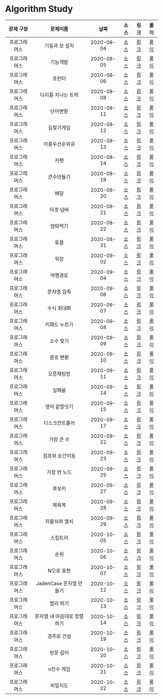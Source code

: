 # Algorithm Study

|  문제 구분   |          문제이름           |    날짜    |                                                                    소스                                                                     |                               링크                               |              풀이               |
| :----------: | :-------------------------: | :--------: | :-----------------------------------------------------------------------------------------------------------------------------------------: | :--------------------------------------------------------------: | :-----------------------------: |
| 프로그래머스 |       기둥과 보 설치        | 2020-08-04 | [소스](https://github.com/Juhyeoklee/Algorithm/blob/master/2020%20KAKAO%20BLIND%20RECRUITMENT/기둥과%20보%20설치.playground/Contents.swift) | [링크](https://programmers.co.kr/learn/courses/30/lessons/60061) | [풀이](./solutions/PG_60061.md) |
| 프로그래머스 |          기능개발           | 2020-08-05 |                                  [소스](../../Programmers/Stack,Queue/기능개발.playground/Contents.swift)                                   | [링크](https://programmers.co.kr/learn/courses/30/lessons/42586) | [풀이](./solutions/PG_42586.md) |
| 프로그래머스 |           프린터            | 2020-08-06 |                                   [소스](../../Programmers/Stack,Queue/프린터.playground/Contents.swift)                                    | [링크](https://programmers.co.kr/learn/courses/30/lessons/42587) | [풀이](./solutions/PG_42587.md) |
| 프로그래머스 |     다리를 지나는 트럭      | 2020-08-08 |                              [소스](../../Programmers/Stack,Queue/다리를지나는트럭.playground/Contents.swift)                               | [링크](https://programmers.co.kr/learn/courses/30/lessons/42583) | [풀이](./solutions/PG_42583.md) |
| 프로그래머스 |          단어변환           | 2020-08-11 |                                    [소스](../../Programmers/DFS:BFS/단어변환.playground/Contents.swift)                                     | [링크](https://programmers.co.kr/learn/courses/30/lessons/43163) | [풀이](./solutions/PG_43163.md) |
| 프로그래머스 |         길찾기게임          | 2020-08-12 |                               [소스](../../2019-KAKAO-BLIND-RECRUITMENT/길찾기게임.playground/Contents.swift)                               | [링크](https://programmers.co.kr/learn/courses/30/lessons/42892) | [풀이](./solutions/PG_42892.md) |
| 프로그래머스 |       이중우선순위큐        | 2020-08-13 |                                   [소스](../../Programmers/Heap/이중우선순위큐.playground/Contents.swift)                                   | [링크](https://programmers.co.kr/learn/courses/30/lessons/42628) | [풀이](./solutions/PG_42628.md) |
| 프로그래머스 |            카펫             | 2020-08-14 |                                    [소스](../../Programmers/Brute-Force/카펫.playground/Contents.swift)                                     | [링크](https://programmers.co.kr/learn/courses/30/lessons/42842) | [풀이](./solutions/PG_42842.md) |
| 프로그래머스 |         큰수만들기          | 2020-08-19 |                                    [소스](../../Programmers/Greedy/큰수만들기.playground/Contents.swift)                                    | [링크](https://programmers.co.kr/learn/courses/30/lessons/42883) | [풀이](./solutions/PG_42883.md) |
| 프로그래머스 |            배달             | 2020-08-20 |                                 [소스](<../../Summer-Winter-Coding(~2018)/배달.playground/Contents.swift>)                                  | [링크](https://programmers.co.kr/learn/courses/30/lessons/12978) | [풀이](./solutions/PG_12978.md) |
| 프로그래머스 |          타겟 넘버          | 2020-08-21 |                                    [소스](../../Programmers/DFS:BFS/타겟넘버.playground/Contents.swift)                                     | [링크](https://programmers.co.kr/learn/courses/30/lessons/43165) | [풀이](./solutions/PG_43165.md) |
| 프로그래머스 |          땅따먹기           | 2020-08-22 |                                    [소스](../../Programmers/연습문제/땅따먹기.playground/Contents.swift)                                    | [링크](https://programmers.co.kr/learn/courses/30/lessons/12913) | [풀이](./solutions/PG_12913.md) |
| 프로그래머스 |            튜플             | 2020-08-31 |                                 [소스](../../2019-카카오-개발자-겨울-인턴십/튜플.playground/Contents.swift)                                 | [링크](https://programmers.co.kr/learn/courses/30/lessons/64065) | [풀이](./solutions/PG_64065.md) |
| 프로그래머스 |            위장             | 2020-09-02 |                                        [소스](../../Programmers/해시/위장.playground/Contents.swift)                                        | [링크](https://programmers.co.kr/learn/courses/30/lessons/42578) | [풀이](./solutions/PG_42578.md) |
| 프로그래머스 |          여행경로           | 2020-09-04 |                                    [소스](../../Programmers/DFS:BFS/여행경로.playground/Contents.swift)                                     | [링크](https://programmers.co.kr/learn/courses/30/lessons/43164) | [풀이](./solutions/PG_43164.md) |
| 프로그래머스 |         문자열 압축         | 2020-09-06 |                               [소스](../../2020-KAKAO-BLIND-RECRUITMENT/문자열압축.playground/Contents.swift)                               | [링크](https://programmers.co.kr/learn/courses/30/lessons/60057) | [풀이](./solutions/PG_60057.md) |
| 프로그래머스 |         수식 최대화         | 2020-09-07 |                                    [소스](../../2020-카카오-인턴십/수식최대화.playground/Contents.swift)                                    | [링크](https://programmers.co.kr/learn/courses/30/lessons/67257) | [풀이](./solutions/PG_67257.md) |
| 프로그래머스 |        키패드 누르기        | 2020-09-08 |                                   [소스](../../2020-카카오-인턴십/키패드누르기.playground/Contents.swift)                                   | [링크](https://programmers.co.kr/learn/courses/30/lessons/67256) | [풀이](./solutions/PG_67256.md) |
| 프로그래머스 |          소수 찾기          | 2020-09-09 |                                  [소스](../../Programmers/Brute-Force/소수찾기.playground/Contents.swift)                                   | [링크](https://programmers.co.kr/learn/courses/30/lessons/42839) | [풀이](./solutions/PG_42839.md) |
| 프로그래머스 |          괄호 변환          | 2020-09-10 |                                [소스](../../2020-KAKAO-BLIND-RECRUITMENT/괄호변환.playground/Contents.swift)                                | [링크](https://programmers.co.kr/learn/courses/30/lessons/60058) | [풀이](./solutions/PG_60058.md) |
| 프로그래머스 |         오픈채팅방          | 2020-09-11 |                               [소스](../../2019-KAKAO-BLIND-RECRUITMENT/오픈채팅방.playground/Contents.swift)                               | [링크](https://programmers.co.kr/learn/courses/30/lessons/42888) | [풀이](./solutions/PG_42888.md) |
| 프로그래머스 |           실패율            | 2020-09-14 |                                 [소스](../../2019-KAKAO-BLIND-RECRUITMENT/실패율.playground/Contents.swift)                                 | [링크](https://programmers.co.kr/learn/courses/30/lessons/42889) | [풀이](./solutions/PG_42889.md) |
| 프로그래머스 |        영어 끝말잇기        | 2020-09-15 |                             [소스](<../../Summer-Winter-Coding(~2018)/영어끝말잇기.playground/Contents.swift>)                              | [링크](https://programmers.co.kr/learn/courses/30/lessons/12981) | [풀이](./solutions/PG_12981.md) |
| 프로그래머스 |       디스크컨트롤러        | 2020-09-17 |                                   [소스](../../Programmers/Heap/디스크컨트롤러.playground/Contents.swift)                                   | [링크](https://programmers.co.kr/learn/courses/30/lessons/42627) | [풀이](./solutions/PG_42627.md) |
| 프로그래머스 |         가장 큰 수          | 2020-09-22 |                                      [소스](../../Programmers/정렬/가장큰수.playground/Contents.swift)                                      | [링크](https://programmers.co.kr/learn/courses/30/lessons/42746) | [풀이](./solutions/PG_42746.md) |
| 프로그래머스 |       점프와 순간이동       | 2020-09-23 |                            [소스](<../../Summer-Winter-Coding(~2018)/점프와순간이동.playground/Contents.swift>)                             | [링크](https://programmers.co.kr/learn/courses/30/lessons/12980) | [풀이](./solutions/PG_12980.md) |
| 프로그래머스 |        가장 먼 노드         | 2020-09-25 |                                    [소스](../../Programmers/Graph/가장먼노드.playground/Contents.swift)                                     | [링크](https://programmers.co.kr/learn/courses/30/lessons/49189) | [풀이](./solutions/PG_49189.md) |
| 프로그래머스 |           후보키            | 2020-09-27 |                                 [소스](../../2019-KAKAO-BLIND-RECRUITMENT/후보키.playground/Contents.swift)                                 | [링크](https://programmers.co.kr/learn/courses/30/lessons/42890) | [풀이](./solutions/PG_42890.md) |
| 프로그래머스 |           체육복            | 2020-09-28 |                                      [소스](../../Programmers/Greedy/체육복.playground/Contents.swift)                                      | [링크](https://programmers.co.kr/learn/courses/30/lessons/42862) | [풀이](./solutions/PG_42862.md) |
| 프로그래머스 |        자물쇠와 열쇠        | 2020-09-29 |                              [소스](../../2020-KAKAO-BLIND-RECRUITMENT/자물쇠와열쇠.playground/Contents.swift)                              | [링크](https://programmers.co.kr/learn/courses/30/lessons/60059) | [풀이](./solutions/PG_60059.md) |
| 프로그래머스 |          스킬트리           | 2020-10-05 |                               [소스](<../../Summer-Winter-Coding(~2018)/스킬트리.playground/Contents.swift>)                                | [링크](https://programmers.co.kr/learn/courses/30/lessons/49993) | [풀이](./solutions/PG_49993.md) |
| 프로그래머스 |            순위             | 2020-10-06 |                                       [소스](../../Programmers/Graph/순위.playground/Contents.swift)                                        | [링크](https://programmers.co.kr/learn/courses/30/lessons/49191) | [풀이](./solutions/PG_49191.md) |
| 프로그래머스 |         N으로 표현          | 2020-10-07 |                                      [소스](../../Programmers/DP/N으로표현.playground/Contents.swift)                                       | [링크](https://programmers.co.kr/learn/courses/30/lessons/42895) | [풀이](./solutions/PG_42895.md) |
| 프로그래머스 |   JadenCase 문자열 만들기   | 2020-10-12 |                             [소스](../../Programmers/연습문제/JadenCase문자열만들기.playground/Contents.swift)                              | [링크](https://programmers.co.kr/learn/courses/30/lessons/12951) | [풀이](./solutions/PG_12951.md) |
| 프로그래머스 |          멀리 뛰기          | 2020-10-13 |                                    [소스](../../Programmers/연습문제/멀리뛰기.playground/Contents.swift)                                    | [링크](https://programmers.co.kr/learn/courses/30/lessons/12914) | [풀이](./solutions/PG_12914.md) |
| 프로그래머스 | 문자열 내 마음대로 정렬하기 | 2020-10-14 |                            [소스](../../Programmers/연습문제/문자열내마음대로정렬하기.playground/Contents.swift)                            | [링크](https://programmers.co.kr/learn/courses/30/lessons/12915) | [풀이](./solutions/PG_12915.md) |
| 프로그래머스 |         경주로 건설         | 2020-10-19 |                                    [소스](../../2020-카카오-인턴십/경주로건설.playground/Contents.swift)                                    | [링크](https://programmers.co.kr/learn/courses/30/lessons/67259) | [풀이](./solutions/PG_67259.md) |
| 프로그래머스 |          방문 길이          | 2020-10-20 |                               [소스](<../../Summer-Winter-Coding(~2018)/방문길이.playground/Contents.swift>)                                | [링크](https://programmers.co.kr/learn/courses/30/lessons/49994) | [풀이](./solutions/PG_49994.md) |
| 프로그래머스 |         n진수 게임          | 2020-10-21 |                               [소스](../../2018-KAKAO-BLIND-RECRUITMENT/n진수게임.playground/Contents.swift)                                | [링크](https://programmers.co.kr/learn/courses/30/lessons/17687) | [풀이](./solutions/PG_17687.md) |
| 프로그래머스 |          비밀지도           | 2020-10-22 |                                [소스](../../2018-KAKAO-BLIND-RECRUITMENT/비밀지도.playground/Contents.swift)                                | [링크](https://programmers.co.kr/learn/courses/30/lessons/17681) | [풀이](./solutions/PG_17681.md) |
